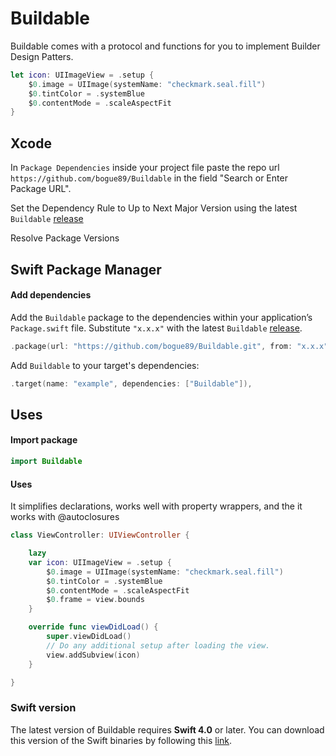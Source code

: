 # Buildable

Buildable comes with a protocol and functions for you to implement Builder Design Patters.

```swift
let icon: UIImageView = .setup {
    $0.image = UIImage(systemName: "checkmark.seal.fill")
    $0.tintColor = .systemBlue
    $0.contentMode = .scaleAspectFit
}
```

## Xcode

In `Package Dependencies` inside your project file paste the repo url `https://github.com/bogue89/Buildable` in the field "Search or Enter Package URL".

Set the Dependency Rule to Up to Next Major Version using the latest `Buildable` [release](https://github.com/bogue89/Buildable/releases)

Resolve Package Versions

## Swift Package Manager

#### Add dependencies

Add the `Buildable` package to the dependencies within your application’s `Package.swift` file. Substitute `"x.x.x"` with the latest `Buildable` [release](https://github.com/bogue89/Buildable/releases).

```swift
.package(url: "https://github.com/bogue89/Buildable.git", from: "x.x.x")
```

Add `Buildable` to your target's dependencies:

```swift
.target(name: "example", dependencies: ["Buildable"]),
```

## Uses

#### Import package

```swift
import Buildable
```

#### Uses

It simplifies declarations, works well with property wrappers, and the it works with @autoclosures

```swift
class ViewController: UIViewController {

    lazy
    var icon: UIImageView = .setup {
        $0.image = UIImage(systemName: "checkmark.seal.fill")
        $0.tintColor = .systemBlue
        $0.contentMode = .scaleAspectFit
        $0.frame = view.bounds
    }

    override func viewDidLoad() {
        super.viewDidLoad()
        // Do any additional setup after loading the view.
        view.addSubview(icon)
    }

}
```


### Swift version

The latest version of Buildable requires **Swift 4.0** or later. You can download this version of the Swift binaries by following this [link](https://swift.org/download/).
